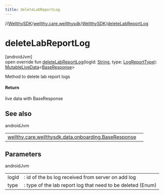 ```yaml
---
title: deleteLabReportLog
---
```

//[WellthySDK](../../../index.html)/[wellthy.care.wellthysdk](../index.html)/[WellthySDK](index.html)/[deleteLabReportLog](delete-lab-report-log.html)



# deleteLabReportLog



[androidJvm]\
open override fun [deleteLabReportLog](delete-lab-report-log.html)(logId: [String](https://kotlinlang.org/api/latest/jvm/stdlib/kotlin/-string/index.html), type: [LogReportType](../../wellthy.care.wellthysdk.data.diary/-log-report-type/index.html)): [MutableLiveData](https://developer.android.com/reference/kotlin/androidx/lifecycle/MutableLiveData.html)&lt;[BaseResponse](../../wellthy.care.wellthysdk.data.onboarding/-base-response/index.html)&gt;



Method to delete lab report logs



#### Return



live data with BaseResponse



## See also


androidJvm

| | |
|---|---|
| [wellthy.care.wellthysdk.data.onboarding.BaseResponse](../../wellthy.care.wellthysdk.data.onboarding/-base-response/index.html) |  |



## Parameters


androidJvm

| | |
|---|---|
| logId | : id of the bs log received from server on add log |
| type | : type of the lab report log that need to be deleted (Enum) |




